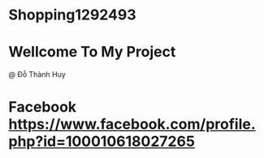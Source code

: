 # Shopping1292493
# Wellcome To My Project
@ Đỗ Thành Huy
# Facebook https://www.facebook.com/profile.php?id=100010618027265
